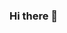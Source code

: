 ### Hi there 👋


<a href="https://www.instagram.com/shander_bonorino/" target="_blank"><img src="https://img.shields.io/badge/Instagram-E4405F?style=for-the-badge&logo=instagram&logoColor=white" alt=""></a>
<a href="https://www.linkedin.com/in/shander-andrade-335282195/" target="_blank"><img src="https://img.shields.io/badge/LinkedIn-0077B5?style=for-the-badge&logo=linkedin&logoColor=white" alt=""></a>



<!--
**ShanderB/ShanderB** is a ✨ _special_ ✨ repository because its `README.md` (this file) appears on your GitHub profile.

Here are some ideas to get you started:

- 🔭 I’m currently working on ...
- 🌱 I’m currently learning ...
- 👯 I’m looking to collaborate on ...
- 🤔 I’m looking for help with ...
- 💬 Ask me about ...
- 📫 How to reach me: ...
- 😄 Pronouns: ...
- ⚡ Fun fact: ...
-->
